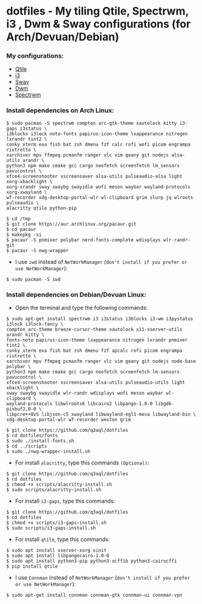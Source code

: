 dotfiles - My tiling Qtile, Spectrwm, i3 , Dwm & Sway configurations (for Arch/Devuan/Debian)
=============================================================================================

### My configurations:

* [Qtile](README-qtile.md)
* [i3](README-i3.md)
* [Sway](README-sway.md)
* [Dwm](README-dwm.md)
* [Spectrwm](README-spectrwm.md)

### Install dependencies on Arch Linux:

  ```shell
  $ sudo pacman -S spectrwm compton arc-gtk-theme xautolock kitty i3-gaps i3status \
  i3blocks i3lock noto-fonts papirus-icon-theme lxappearance nitrogen lxrandr tint2 \
  conky xterm exa fish bat zsh dmenu fzf calc rofi wofi picom engrampa ristretto \
  xarchiver mpv ffmpeg pcmanfm ranger vlc vim geany git nodejs alsa-utils arandr \
  python3 npm make cmake gcc cargo neofetch screenfetch lm_sensors pavucontrol \
  xfce4-screenshooter xscreensaver alsa-utils pulseaudio-alsa light xorg-xbacklight \
  xorg-xrandr sway swaybg swayidle wofi meson waybar wayland-protocols xorg-xwayland \
  wf-recorder xdg-desktop-portal-wlr wl-clipboard grim slurp jq wlroots pulseaudio \
  alacritty qtile python-pip
  ````
      
  ```shell
  $ cd /tmp
  $ git clone https://aur.archlinux.org/pacaur.git
  $ cd pacaur
  $ makepkg -si
  $ pacaur -S pnmixer polybar nerd-fonts-complete wdisplays wlr-randr-git
  $ pacaur -S nwg-wrapper
  ````
      
  * I use `iwd` instead of `NetWorkManager` (`don't install if you prefer or use NetWorkManager`):

  ```shell
  $ sudo pacman -S iwd
  ````
      
### Install dependencies on Debian/Devuan Linux:
      
  * Open the terminal and type the following commands:
    
  ```shell
  $ sudo apt-get install spectrwm i3 i3status i3blocks i3-wm i3pystatus i3lock i3lock-fancy \
  compton arc-theme breeze-cursor-theme xautolock x11-xserver-utils arandr kitty \
  fonts-noto papirus-icon-theme lxappearance nitrogen lxrandr pnmixer tint2 \
  conky xterm exa fish bat zsh dmenu fzf apcalc rofi picom engrampa ristretto \
  xarchiver mpv ffmpeg pcmanfm ranger vlc vim geany git nodejs node-base polybar \
  python3 npm make cmake gcc cargo neofetch screenfetch lm-sensors pavucontrol \
  xfce4-screenshooter xscreensaver alsa-utils pulseaudio-utils light xbacklight \
  sway swaybg swayidle wlr-randr wdisplays wofi meson waybar wl-clipboard \
  wayland-protocols libwlroots6 libcairo2 libpango-1.0-0 libgdk-pixbuf2.0-0 \
  libpcre++0v5 libjson-c5 xwayland libwayland-egl1-mesa libwayland-bin \
  xdg-desktop-portal-wlr wf-recorder weston grim
  ````
  
  ```shell
  $ git clone https://github.com/q3aql/dotfiles
  $ cd dotfiles/fonts
  $ sudo ./install-fonts.sh
  $ cd ../scripts
  $ sudo ./nwg-wrapper-install.sh
  ````
      
  * For install `alacritty`, type this commands `(Optional)`:
   
  ```shell
  $ git clone https://github.com/q3aql/dotfiles
  $ cd dotfiles
  $ chmod +x scripts/alacritty-install.sh
  $ sudo scripts/alacritty-install.sh
  ````
    
  * For install `i3-gaps`, type this commands:
  
  ```shell
  $ git clone https://github.com/q3aql/dotfiles
  $ cd dotfiles
  $ chmod +x scripts/i3-gaps-install.sh
  $ sudo scripts/i3-gaps-install.sh
  ````

  * For install `qtile`, type this commands:
  
  ```shell
  $ sudo apt install xserver-xorg xinit
  $ sudo apt install libpangocairo-1.0-0
  $ sudo apt install python3-pip python3-xcffib python3-cairocffi
  $ pip install qtile
  ````
      
  * I use `Connman` instead of `NetWorkManager` (`don't install if you prefer or use NetWorkManager`):

  ```shell
  $ sudo apt-get install connman connman-gtk connman-ui connman-vpn
  ````
